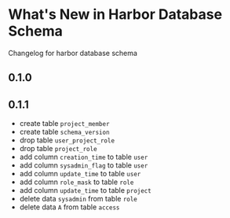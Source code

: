 # What's New in Harbor Database Schema
Changelog for harbor database schema

## 0.1.0

## 0.1.1

  - create table `project_member`
  - create table `schema_version`
  - drop table `user_project_role`
  - drop table `project_role`
  - add column `creation_time` to table `user`
  - add column `sysadmin_flag` to table `user`
  - add column `update_time` to table `user`
  - add column `role_mask` to table `role`
  - add column `update_time` to table `project`
  - delete data `sysadmin` from table `role`
  - delete data `A` from table `access`
  
